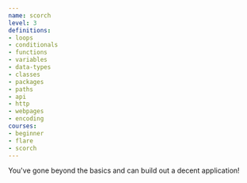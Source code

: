 ```yaml
---
name: scorch
level: 3
definitions:
- loops
- conditionals
- functions
- variables
- data-types
- classes
- packages
- paths
- api
- http
- webpages
- encoding
courses:
- beginner
- flare
- scorch
---
```

You've gone beyond the basics and can build out a decent application!